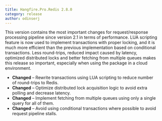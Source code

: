 ```yaml
---
title: Hangfire.Pro.Redis 2.8.0
category: release
author: odinserj
---
```


This version contains the most important changes for request/response processing pipeline since version 2.1 in terms of performance. LUA scripting feature is now used to implement transactions with proper locking, and it is much more efficient than the previous implementation based on conditional transactions. Less round-trips, reduced impact caused by latency, optimized distributed locks and better fetching from multiple queues makes this release so important, especially when using the package in a cloud environment.

* **Changed** – Rewrite transactions using LUA scripting to reduce number of round-trips to Redis.
* **Changed** – Optimize distributed lock acquisition logic to avoid extra polling and decrease latency.
* **Changed** – Implement fetching from multiple queues using only a single query for all of them.
* **Changed** – Avoid using conditional transactions where possible to avoid request pipeline stalls.
